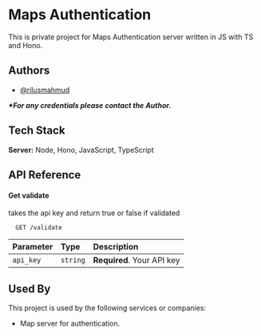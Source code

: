 
# Maps Authentication

This is private project for Maps Authentication server written in JS with TS and Hono.


## Authors

- [@rilusmahmud](https://www.github.com/RilusMahmud)

***\*For any credentials please contact the Author.***

## Tech Stack

**Server:** Node, Hono, JavaScript, TypeScript


## API Reference

#### Get validate 
takes the api key and return true or false if validated

```http
  GET /validate
```

| Parameter | Type     | Description                |
| :-------- | :------- | :------------------------- |
| `api_key` | `string` | **Required**. Your API key |


## Used By

This project is used by the following services or companies:

- Map server for authentication.

